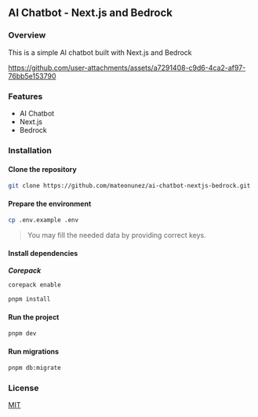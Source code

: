 ## AI Chatbot - Next.js and Bedrock

### Overview

This is a simple AI chatbot built with Next.js and Bedrock

https://github.com/user-attachments/assets/a7291408-c9d6-4ca2-af97-76bb5e153790

### Features

- AI Chatbot
- Next.js
- Bedrock

### Installation

#### Clone the repository

```bash
git clone https://github.com/mateonunez/ai-chatbot-nextjs-bedrock.git
```

#### Prepare the environment

```bash
cp .env.example .env
```

> You may fill the needed data by providing correct keys.

#### Install dependencies

***Corepack***

```bash
corepack enable
```

```bash
pnpm install
```

#### Run the project

```bash
pnpm dev
```

#### Run migrations 

```bash
pnpm db:migrate
```

### License

[MIT](/LICENSE)
